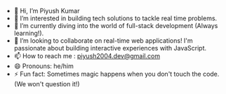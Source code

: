 - 👋 Hi, I’m Piyush Kumar
- 👀 I’m interested in building tech solutions to tackle real time problems.
- 🌱 I’m currently diving into the world of full-stack development (Always learning!).
- 💞️ I’m looking to collaborate on real-time web applications! I'm passionate about building interactive experiences with JavaScript. 
- 📫 How to reach me : piyush2004.dev@gmail.com
- 😄 Pronouns: he/him
- ⚡ Fun fact: Sometimes magic happens when you don't touch the code. (We won't question it!)

<!---
PiyushRepos/PiyushRepos is a ✨ special ✨ repository because its `README.md` (this file) appears on your GitHub profile.
You can click the Preview link to take a look at your changes.
--->

